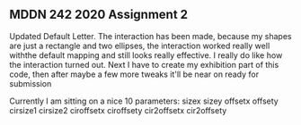 ## MDDN 242 2020 Assignment 2

Updated Default Letter. The interaction has been made, because my shapes are just a rectangle and two ellipses, the interaction worked really well withthe default mapping and still looks really effective. I really do like how the interaction turned out. Next I have to create my exhibition part of this code, then after maybe a few more tweaks it'll be near on ready for submission

Currently I am sitting on a nice 10 parameters:
sizex
sizey
offsetx
offsety
cirsize1
cirsize2
ciroffsetx
ciroffsety
cir2offsetx
cir2offsety